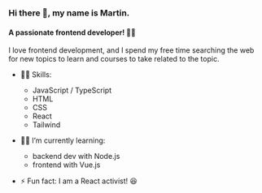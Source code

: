 ### Hi there 👋, my name is Martin.
#### A passionate frontend developer! 🧑‍💻
I love frontend development, and I spend my free time searching the web for new topics to learn and courses to take related to the topic. 

- 👨‍🔧 Skills:
  - JavaScript / TypeScript
  - HTML
  - CSS  
  - React 
  - Tailwind

- 👨‍🎓 I’m currently learning: 
    -  backend dev with Node.js
    -  frontend with Vue.js 
- ⚡ Fun fact: I am a React activist! 😆 


